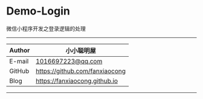 # Demo-Login
微信小程序开发之登录逻辑的处理

***
|Author|小小聪明屋|
|---|---|
|E-mail|1016697223@qq.com|
|GitHub|https://github.com/fanxiaocong|
|Blog|https://fanxiaocong.github.io|
***